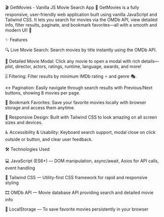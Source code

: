 🎬 GetMovies - Vanilla JS Movie Search App 🍿
GetMovies is a fully responsive, user-friendly web application built using vanilla JavaScript and Tailwind CSS. It lets you search for movies via the OMDb API, view detailed info, filter results, paginate, and bookmark favorites—all with a smooth and modern UI! 🚀


✨ Features

🔍 Live Movie Search: Search movies by title instantly using the OMDb API.

🎥 Detailed Movie Modal: Click any movie to open a modal with rich details—plot, director, actors, ratings, runtime, language, awards, and more!

🎚️ Filtering: Filter results by minimum IMDb rating ⭐ and genre 🎭.

↔️ Pagination: Easily navigate through search results with Previous/Next buttons, showing 8 movies per page.

💾 Bookmark Favorites: Save your favorite movies locally with browser storage and access them anytime.

📱 Responsive Design: Built with Tailwind CSS to look amazing on all screen sizes and devices.

♿ Accessibility & Usability: Keyboard search support, modal close on click outside or button, and clear user feedback.


🛠️ Technologies Used

💻 JavaScript (ES6+) — DOM manipulation, async/await, Axios for API calls, event handling

🎨 Tailwind CSS — Utility-first CSS framework for rapid and responsive styling

🎞️ OMDb API — Movie database API providing search and detailed movie info

💾 LocalStorage — To save favorite movies persistently in your browser
